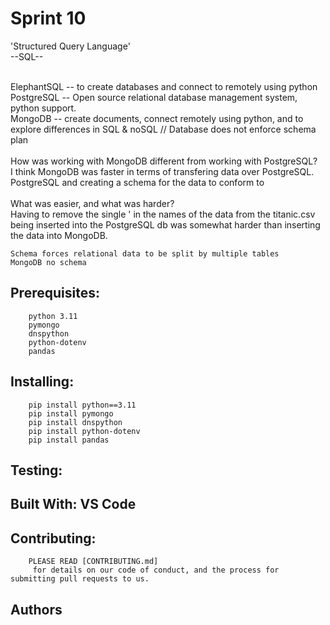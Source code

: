 # Sprint 10
'Structured Query Language'</br>
--SQL--</br></br>


ElephantSQL -- to create databases and connect to remotely using python</br>
PostgreSQL -- Open source relational database management system, python support.</br>
MongoDB -- create documents, connect remotely using python, and to explore differences in SQL & noSQL // Database does not enforce schema plan</br>
</br>
How was working with MongoDB different from working with PostgreSQL?</br>
    I think MongoDB was faster in terms of transfering data over PostgreSQL.
    PostgreSQL and creating a schema for the data to conform to </br>
</br>
What was easier, and what was harder?</br>
    Having to remove the single ' in the names of the data from the titanic.csv being inserted into the PostgreSQL db was somewhat harder than inserting the data into MongoDB.</br>

    Schema forces relational data to be split by multiple tables
    MongoDB no schema

## Prerequisites:
        python 3.11
        pymongo
        dnspython
        python-dotenv
        pandas

## Installing:
        pip install python==3.11
        pip install pymongo
        pip install dnspython
        pip install python-dotenv
        pip install pandas

## Testing:

## Built With:    VS Code   

## Contributing:
        PLEASE READ [CONTRIBUTING.md]
         for details on our code of conduct, and the process for submitting pull requests to us.

## Authors


